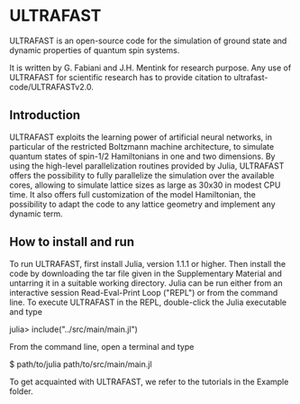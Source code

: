 # ULTRAFAST

ULTRAFAST is an open-source code for the simulation of ground state and dynamic
properties of quantum spin systems.
 
It is written by G. Fabiani and J.H. Mentink for research purpose. Any use of ULTRAFAST for scientific research has to provide citation to ultrafast-code/ULTRAFASTv2.0.


## Introduction

ULTRAFAST exploits the learning power of artificial neural networks, in particular of the restricted Boltzmann machine architecture, to simulate quantum states of spin-1/2 Hamiltonians in one and two dimensions. By using the high-level parallelization routines provided by Julia, ULTRAFAST offers the possibility to fully parallelize the simulation over the available cores, allowing to simulate lattice sizes as large as 30x30 in modest CPU time. It also offers full customization of the model Hamiltonian, the possibility to adapt the code to any lattice geometry and implement any dynamic term.

## How to install and run
To run ULTRAFAST, first install Julia, version 1.1.1 or higher. Then install the code by 
downloading the tar file given in the Supplementary Material and untarring it in 
a suitable working directory. Julia can be run either from an interactive session
Read-Eval-Print Loop ("REPL")  or from the command line. To execute ULTRAFAST
in the REPL, double-click the Julia executable and type

julia> include("../src/main/main.jl")

From the command line, open a terminal and type

$ path/to/julia   path/to/src/main/main.jl

To get acquainted with ULTRAFAST, we refer to the tutorials in the Example folder.
